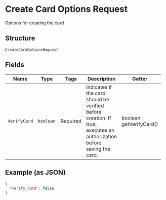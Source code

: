 
# Create Card Options Request

Options for creating the card

## Structure

`CreateCardOptionsRequest`

## Fields

| Name | Type | Tags | Description | Getter | Setter |
|  --- | --- | --- | --- | --- | --- |
| `VerifyCard` | `boolean` | Required | Indicates if the card should be verified before creation. If true, executes an authorization before saving the card. | boolean getVerifyCard() | setVerifyCard(boolean verifyCard) |

## Example (as JSON)

```json
{
  "verify_card": false
}
```


